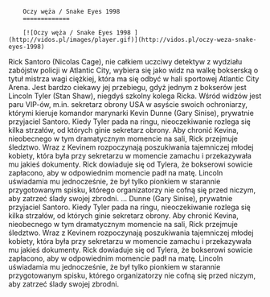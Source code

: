 
        Oczy węża / Snake Eyes 1998 
        =============
        
        [![Oczy węża / Snake Eyes 1998 ](http://vidos.pl/images/player.gif)](http://vidos.pl/oczy-weza-snake-eyes-1998)
        
        
 Rick Santoro (Nicolas Cage), nie całkiem uczciwy detektyw z wydziału zabójstw policji w Atlantic City, wybiera się jako widz na walkę bokserską o tytuł mistrza wagi ciężkiej, która ma się odbyć w hali sportowej Atlantic City Arena. Jest bardzo ciekawy jej przebiegu, gdyż jednym z bokserów jest Lincoln Tyler (Stan Shaw), niegdyś szkolny kolega Ricka. Wśród widzów jest paru VIP-ów, m.in. sekretarz obrony USA w asyście swoich ochroniarzy, którymi kieruje komandor marynarki Kevin Dunne (Gary Sinise), prywatnie przyjaciel Santoro. Kiedy Tyler pada na ringu, nieoczekiwanie rozlega się kilka strzałów, od których ginie sekretarz obrony. Aby chronić Kevina, nieobecnego w tym dramatycznym momencie na sali, Rick przejmuje śledztwo. Wraz z Kevinem rozpoczynają poszukiwania tajemniczej młodej kobiety, która była przy sekretarzu w momencie zamachu i przekazywała mu jakieś dokumenty. Rick dowiaduje się od Tylera, że bokserowi sowicie zapłacono, aby w odpowiednim momencie padł na matę. Lincoln uświadamia mu jednocześnie, że był tylko pionkiem w starannie przygotowanym spisku, którego organizatorzy nie cofną się przed niczym, aby zatrzeć ślady swojej zbrodni.  ... Dunne (Gary Sinise), prywatnie przyjaciel Santoro. Kiedy Tyler pada na ringu, nieoczekiwanie rozlega się kilka strzałów, od których ginie sekretarz obrony. Aby chronić Kevina, nieobecnego w tym dramatycznym momencie na sali, Rick przejmuje śledztwo. Wraz z Kevinem rozpoczynają poszukiwania tajemniczej młodej kobiety, która była przy sekretarzu w momencie zamachu i przekazywała mu jakieś dokumenty. Rick dowiaduje się od Tylera, że bokserowi sowicie zapłacono, aby w odpowiednim momencie padł na matę. Lincoln uświadamia mu jednocześnie, że był tylko pionkiem w starannie przygotowanym spisku, którego organizatorzy nie cofną się przed niczym, aby zatrzeć ślady swojej zbrodni.
    